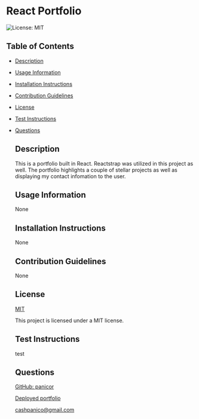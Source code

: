 
  # React Portfolio

  ![License: MIT](https://img.shields.io/badge/License-MIT-yellow.svg)

  ## Table of Contents
- [Description](#description)
- [Usage Information](#usage-information)
- [Installation Instructions](#installation-instructions)
- [Contribution Guidelines](#contribution-guidelines)
- [License](#license)
- [Test Instructions](#test-instructions)
- [Questions](#questions)

  ## Description
  This is a portfolio built in React. Reactstrap was utilized in this project as well. The portfolio highlights a couple of stellar projects as well as displaying my contact infomation to the user. 
  ## Usage Information
  None
  ## Installation Instructions
  None
  ## Contribution Guidelines
  None
  ## License
  [MIT](https://opensource.org/licenses/MIT)

  This project is licensed under a MIT license.
  ## Test Instructions
  test
  ## Questions
  [GitHub: panicor](https://github.com/panicor)

  [Deployed portfolio](https://panicor.github.io/reactPortfolio/)

  cashpanico@gmail.com
  


